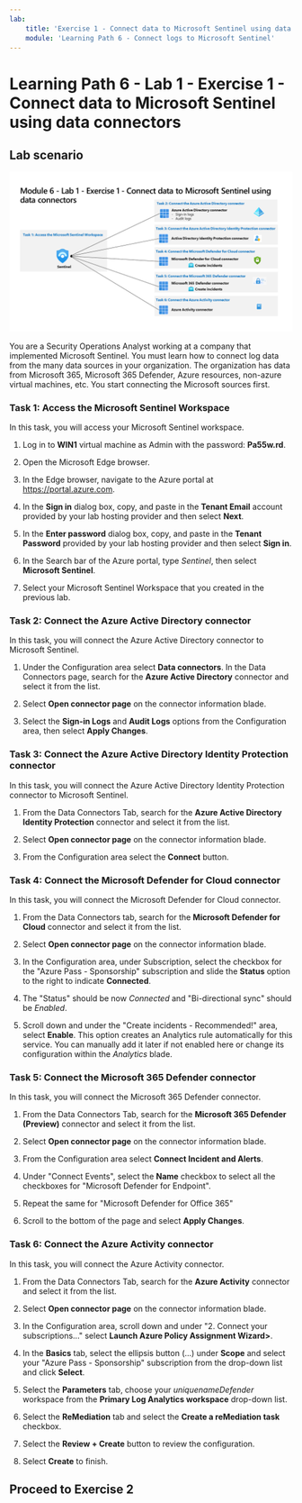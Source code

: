 ```yaml
---
lab:
    title: 'Exercise 1 - Connect data to Microsoft Sentinel using data connectors'
    module: 'Learning Path 6 - Connect logs to Microsoft Sentinel'
---
```


# Learning Path 6 - Lab 1 - Exercise 1 - Connect data to Microsoft Sentinel using data connectors

## Lab scenario

![Lab overview.](../Media/SC-200-Lab_Diagrams_Mod6_L1_Ex1.png)

You are a Security Operations Analyst working at a company that implemented Microsoft Sentinel. You must learn how to connect log data from the many data sources in your organization. The organization has data from Microsoft 365, Microsoft 365 Defender, Azure resources, non-azure virtual machines, etc. You start connecting the Microsoft sources first.


### Task 1: Access the Microsoft Sentinel Workspace

In this task, you will access your Microsoft Sentinel workspace.

1. Log in to **WIN1** virtual machine as Admin with the password: **Pa55w.rd**.  

1. Open the Microsoft Edge browser.

1. In the Edge browser, navigate to the Azure portal at https://portal.azure.com.

1. In the **Sign in** dialog box, copy, and paste in the **Tenant Email** account provided by your lab hosting provider and then select **Next**.

1. In the **Enter password** dialog box, copy, and paste in the **Tenant Password** provided by your lab hosting provider and then select **Sign in**.

1. In the Search bar of the Azure portal, type *Sentinel*, then select **Microsoft Sentinel**.

1. Select your Microsoft Sentinel Workspace that you created in the previous lab.


### Task 2: Connect the Azure Active Directory connector

In this task, you will connect the Azure Active Directory connector to Microsoft Sentinel.

1. Under the Configuration area select **Data connectors**. In the Data Connectors page, search for the **Azure Active Directory** connector and select it from the list.

1. Select **Open connector page** on the connector information blade.

1. Select the **Sign-in Logs** and **Audit Logs** options from the Configuration area, then select **Apply Changes**.


### Task 3: Connect the Azure Active Directory Identity Protection connector

In this task, you will connect the Azure Active Directory Identity Protection connector to Microsoft Sentinel.

1. From the Data Connectors Tab, search for the **Azure Active Directory Identity Protection** connector and select it from the list.

1. Select **Open connector page** on the connector information blade.

1. From the Configuration area select the **Connect** button.


### Task 4: Connect the Microsoft Defender for Cloud connector

In this task, you will connect the Microsoft Defender for Cloud connector.

1. From the Data Connectors tab, search for the **Microsoft Defender for Cloud** connector and select it from the list.

1. Select **Open connector page** on the connector information blade.

1. In the Configuration area, under Subscription, select the checkbox for the "Azure Pass - Sponsorship" subscription and slide the **Status** option to the right to indicate **Connected**.

1. The "Status" should be now *Connected* and "Bi-directional sync" should be *Enabled*.

1. Scroll down and under the "Create incidents - Recommended!" area, select **Enable**. This option creates an Analytics rule automatically for this service. You can manually add it later if not enabled here or change its configuration within the *Analytics* blade.


### Task 5: Connect the Microsoft 365 Defender connector

In this task, you will connect the Microsoft 365 Defender connector.

1. From the Data Connectors Tab, search for the **Microsoft 365 Defender (Preview)** connector and select it from the list.

1. Select **Open connector page** on the connector information blade.

1. From the Configuration area select **Connect Incident and Alerts**. 

1. Under "Connect Events", select the **Name** checkbox to select all the checkboxes for "Microsoft Defender for Endpoint".

1. Repeat the same for "Microsoft Defender for Office 365"

1. Scroll to the bottom of the page and select **Apply Changes**.


### Task 6: Connect the Azure Activity connector

In this task, you will connect the Azure Activity connector.

1. From the Data Connectors Tab, search for the **Azure Activity** connector and select it from the list.

1. Select **Open connector page** on the connector information blade.

1. In the Configuration area, scroll down and under "2. Connect your subscriptions..." select **Launch Azure Policy Assignment Wizard>**.

1. In the **Basics** tab, select the ellipsis button (...) under **Scope** and select your "Azure Pass - Sponsorship" subscription from the drop-down list and click **Select**.

1. Select the **Parameters** tab, choose your *uniquenameDefender* workspace from the **Primary Log Analytics workspace** drop-down list.

1. Select the **ReMediation** tab and select the **Create a reMediation task** checkbox.

1. Select the **Review + Create** button to review the configuration.

1. Select **Create** to finish.

## Proceed to Exercise 2
